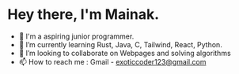 # Hey there, I'm Mainak.

- 👋 I'm a aspiring junior programmer.
- 🌱 I’m currently learning Rust, Java, C, Tailwind, React, Python.
- 💞️ I’m looking to collaborate on Webpages and solving algorithms
- 📫 How to reach me :
     Gmail - exoticcoder123@gmail.com

<!---
Shadow141mc/Shadow141mc is a ✨ special ✨ repository because its `README.md` (this file) appears on your GitHub profile.
You can click the Preview link to take a look at your changes.
--->
